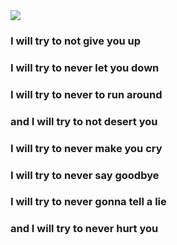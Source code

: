 <img src="https://media.tenor.com/h-obOh2nH_kAAAAC/valorant-yoru.gif" style="max-width: 100%; display: inline-block;" data-target="animated-image.originalImage">

### I will try to not give you up
### I will try to never  let you down
### I will try to never to run around
### and I will try to not desert you

### I will try to never make you cry
### I will try to never say goodbye
### I will try to never gonna tell a lie
### and I will try to never hurt you
